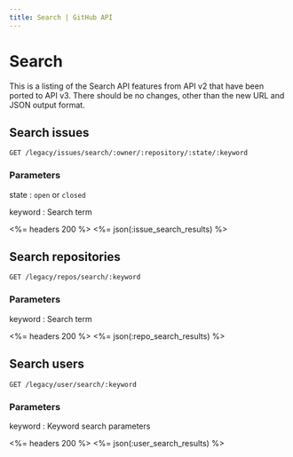 ```yaml
---
title: Search | GitHub API
---
```


# Search

This is a listing of the Search API features from API v2 that have been ported to API
v3. There should be no changes, other than the new URL and JSON output format.

## Search issues

    GET /legacy/issues/search/:owner/:repository/:state/:keyword

### Parameters

state
: `open` or `closed`

keyword
: Search term

<%= headers 200 %>
<%= json(:issue_search_results) %>

## Search repositories

    GET /legacy/repos/search/:keyword

### Parameters

keyword
: Search term

<%= headers 200 %>
<%= json(:repo_search_results) %>

## Search users

    GET /legacy/user/search/:keyword

### Parameters

keyword
: Keyword search parameters

<%= headers 200 %>
<%= json(:user_search_results) %>



